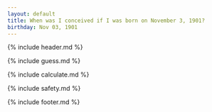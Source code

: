 ```yaml
---
layout: default
title: When was I conceived if I was born on November 3, 1901?
birthday: Nov 03, 1901
---
```


{% include header.md %}

{% include guess.md %}

{% include calculate.md %}

{% include safety.md %}

{% include footer.md %}



